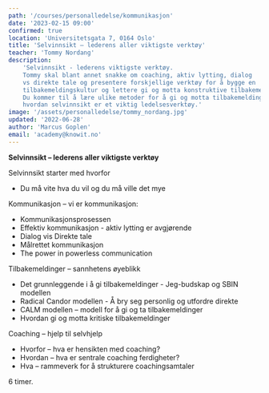 ```yaml
---
path: '/courses/personalledelse/kommunikasjon'
date: '2023-02-15 09:00'
confirmed: true
location: 'Universitetsgata 7, 0164 Oslo'
title: 'Selvinnsikt – lederens aller viktigste verktøy'
teacher: 'Tommy Nordang'
description: 
    'Selvinnsikt - lederens viktigste verktøy. 
    Tommy skal blant annet snakke om coaching, aktiv lytting, dialog 
    vs direkte tale og presentere forskjellige verktøy for å bygge en 
    tilbakemeldingskultur og lettere gi og motta konstruktive tilbakemeldinger. 
    Du kommer til å lære ulike metoder for å gi og motta tilbakemeldinger og 
    hvordan selvinnsikt er et viktig ledelsesverktøy.'
image: '/assets/personalledelse/tommy_nordang.jpg'
updated: '2022-06-28'
author: 'Marcus Goplen'
email: 'academy@knowit.no'
---
```


**Selvinnsikt – lederens aller viktigste verktøy**

Selvinnsikt starter med hvorfor
- Du må vite hva du vil og du må ville det mye

Kommunikasjon – vi er kommunikasjon:
- Kommunikasjonsprosessen
- Effektiv kommunikasjon - aktiv lytting er avgjørende
- Dialog vis Direkte tale
- Målrettet kommunikasjon
- The power in powerless communication

Tilbakemeldinger – sannhetens øyeblikk
- Det grunnleggende i å gi tilbakemeldinger - Jeg-budskap og SBIN modellen
- Radical Candor modellen - Å bry seg personlig og utfordre direkte
- CALM modellen – modell for å gi og ta tilbakemeldinger
- Hvordan gi og motta kritiske  tilbakemeldinger

Coaching – hjelp til selvhjelp
- Hvorfor – hva er hensikten med coaching?
- Hvordan – hva er sentrale coaching ferdigheter?
- Hva – rammeverk for å strukturere coachingsamtaler

6 timer.